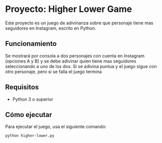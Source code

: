 # Proyecto: Higher Lower Game

Este proyecto es un juego de adivinanza sobre que personaje tiene mas seguidores en Instagram, escrito en Python.

## Funcionamiento

Se mostrará por consola a dos personajes con cuenta en Instagram (opciones A y B) y se debe adivinar quien tiene mas seguidores seleccionando a uno de los dos. Si se adivina puntua y el juego sigue con otro personaje, pero si se falla el juego termina

## Requisitos

- Python 3 o superior

## Cómo ejecutar

Para ejecutar el juego, usa el siguiente comando:

```sh
python higher-lower.py
